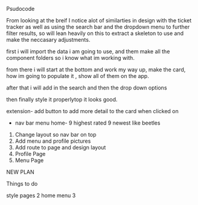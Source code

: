 


Psudocode


From looking at the breif I notice alot of similarties in design with the ticket tracker as well as using the search bar and the dropdown menu to further filter results, so will lean heavily on this to extract a skeleton to use and make the neccasary adjustments.

first i will import the data i am going to use, and them make all the component folders so i know what im working with.

from there i will start at the bottom and work my way up, make the card, how im going to populate it , show all of them on the app.

after that i will add in the search and then the drop down options

then finally style it properlytop it looks good.

extension- add button to add more detail to the card when clicked on
- nav bar menu home- 9 highest rated 9 newest like beetles


1. Change layout so nav bar on top
2. Add menu and profile pictures
3. Add route to page and design layout
4. Profile Page
5. Menu Page

NEW PLAN

Things to do

style pages 2
home menu 3



